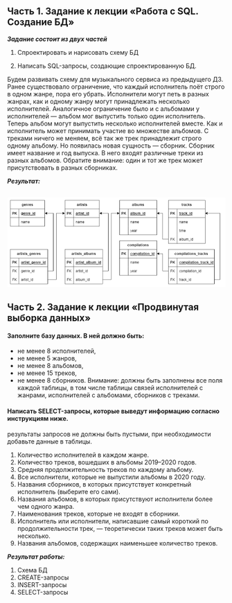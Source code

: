 **Часть 1. Задание к лекции «Работа с SQL. Создание БД»**
-
***Задание состоит из двух частей***

1. Спроектировать и нарисовать схему БД 

2. Написать SQL-запросы, создающие спроектированную БД.


Будем развивать схему для музыкального сервиса из предыдущего ДЗ.
Ранее существовало ограничение, что каждый исполнитель поёт строго в одном жанре, пора его убрать. Исполнители могут петь в разных жанрах, как и одному жанру могут принадлежать несколько исполнителей.
Аналогичное ограничение было и с альбомами у исполнителей — альбом мог выпустить только один исполнитель. Теперь альбом могут выпустить несколько исполнителей вместе. Как и исполнитель может принимать участие во множестве альбомов.
С треками ничего не меняем, всё так же трек принадлежит строго одному альбому.
Но появилась новая сущность — сборник. Сборник имеет название и год выпуска. В него входят различные треки из разных альбомов.
Обратите внимание: один и тот же трек может присутствовать в разных сборниках.

***Результат:***

![Схема БД](musicXBD.png)
-
**Часть 2. Задание к лекции «Продвинутая выборка данных»**
-
#### Заполните базу данных. В ней должно быть:

- не менее 8 исполнителей,
- не менее 5 жанров,
- не менее 8 альбомов,
- не менее 15 треков,
- не менее 8 сборников.
Внимание: должны быть заполнены все поля каждой таблицы, в том числе таблицы связей исполнителей с жанрами, исполнителей с альбомами, сборников с треками.

#### Написать SELECT-запросы, которые выведут информацию согласно инструкциям ниже.

результаты запросов не должны быть пустыми, при необходимости добавьте данные в таблицы.

1. Количество исполнителей в каждом жанре.
2. Количество треков, вошедших в альбомы 2019–2020 годов.
3. Средняя продолжительность треков по каждому альбому.
4. Все исполнители, которые не выпустили альбомы в 2020 году.
5. Названия сборников, в которых присутствует конкретный исполнитель (выберите его сами).
6. Названия альбомов, в которых присутствуют исполнители более чем одного жанра.
7. Наименования треков, которые не входят в сборники.
8. Исполнитель или исполнители, написавшие самый короткий по продолжительности трек, — теоретически таких треков может быть несколько.
9. Названия альбомов, содержащих наименьшее количество треков.

***Результат работы:*** 
1. Схема БД
2. CREATE-запросы
3. INSERT-запросы
4. SELECT-запросы
